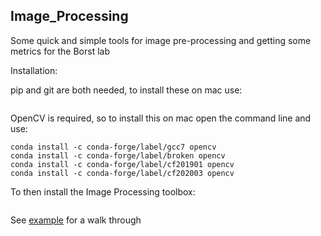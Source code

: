 ## Image_Processing

Some quick and simple tools for image pre-processing and getting some metrics for the Borst lab

Installation:

pip and git are both needed, to install these on mac use:

```conda install git pip
```

OpenCV is required, so to install this on mac open the command line and use:

```conda install -c conda-forge opencv
conda install -c conda-forge/label/gcc7 opencv
conda install -c conda-forge/label/broken opencv
conda install -c conda-forge/label/cf201901 opencv
conda install -c conda-forge/label/cf202003 opencv 
```

To then install the Image Processing toolbox:

```pip install git+https://github.com/nikdrummond/Image_Processing/
```

See [example](examples.ipynb) for a walk through
